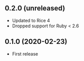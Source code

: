 ## 0.2.0 (unreleased)

- Updated to Rice 4
- Dropped support for Ruby < 2.6

## 0.1.0 (2020-02-23)

- First release
